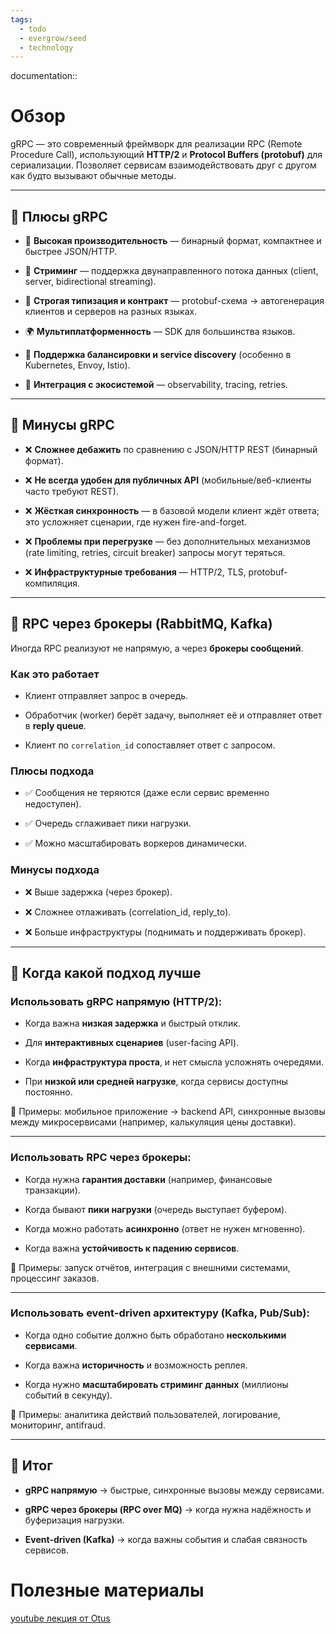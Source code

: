 ```yaml
---
tags:
  - todo
  - evergrow/seed
  - technology
---
```

documentation::  
# Обзор
gRPC — это современный фреймворк для реализации RPC (Remote Procedure Call), использующий **HTTP/2** и **Protocol Buffers (protobuf)** для сериализации. Позволяет сервисам взаимодействовать друг с другом как будто вызывают обычные методы.

---

## 🔹 Плюсы gRPC

- 🚀 **Высокая производительность** — бинарный формат, компактнее и быстрее JSON/HTTP.
    
- 🔄 **Стриминг** — поддержка двунаправленного потока данных (client, server, bidirectional streaming).
    
- 📜 **Строгая типизация и контракт** — protobuf-схема → автогенерация клиентов и серверов на разных языках.
    
- 🌍 **Мультиплатформенность** — SDK для большинства языков.
    
- 📶 **Поддержка балансировки и service discovery** (особенно в Kubernetes, Envoy, Istio).
    
- 🔧 **Интеграция с экосистемой** — observability, tracing, retries.
    

---

## 🔹 Минусы gRPC

- ❌ **Сложнее дебажить** по сравнению с JSON/HTTP REST (бинарный формат).
    
- ❌ **Не всегда удобен для публичных API** (мобильные/веб-клиенты часто требуют REST).
    
- ❌ **Жёсткая синхронность** — в базовой модели клиент ждёт ответа; это усложняет сценарии, где нужен fire-and-forget.
    
- ❌ **Проблемы при перегрузке** — без дополнительных механизмов (rate limiting, retries, circuit breaker) запросы могут теряться.
    
- ❌ **Инфраструктурные требования** — HTTP/2, TLS, protobuf-компиляция.
    

---

## 🔹 RPC через брокеры (RabbitMQ, Kafka)

Иногда RPC реализуют не напрямую, а через **брокеры сообщений**.

### Как это работает

- Клиент отправляет запрос в очередь.
    
- Обработчик (worker) берёт задачу, выполняет её и отправляет ответ в **reply queue**.
    
- Клиент по `correlation_id` сопоставляет ответ с запросом.
    

### Плюсы подхода

- ✅ Сообщения не теряются (даже если сервис временно недоступен).
    
- ✅ Очередь сглаживает пики нагрузки.
    
- ✅ Можно масштабировать воркеров динамически.
    

### Минусы подхода

- ❌ Выше задержка (через брокер).
    
- ❌ Сложнее отлаживать (correlation_id, reply_to).
    
- ❌ Больше инфраструктуры (поднимать и поддерживать брокер).
    

---

## 🔹 Когда какой подход лучше

### Использовать **gRPC напрямую** (HTTP/2):

- Когда важна **низкая задержка** и быстрый отклик.
    
- Для **интерактивных сценариев** (user-facing API).
    
- Когда **инфраструктура проста**, и нет смысла усложнять очередями.
    
- При **низкой или средней нагрузке**, когда сервисы доступны постоянно.
    

📌 Примеры: мобильное приложение → backend API, синхронные вызовы между микросервисами (например, калькуляция цены доставки).

---

### Использовать **RPC через брокеры**:

- Когда нужна **гарантия доставки** (например, финансовые транзакции).
    
- Когда бывают **пики нагрузки** (очередь выступает буфером).
    
- Когда можно работать **асинхронно** (ответ не нужен мгновенно).
    
- Когда важна **устойчивость к падению сервисов**.
    

📌 Примеры: запуск отчётов, интеграция с внешними системами, процессинг заказов.

---

### Использовать **event-driven архитектуру (Kafka, Pub/Sub)**:

- Когда одно событие должно быть обработано **несколькими сервисами**.
    
- Когда важна **историчность** и возможность реплея.
    
- Когда нужно **масштабировать стриминг данных** (миллионы событий в секунду).
    

📌 Примеры: аналитика действий пользователей, логирование, мониторинг, antifraud.

---

## 🔹 Итог

- **gRPC напрямую** → быстрые, синхронные вызовы между сервисами.
    
- **gRPC через брокеры (RPC over MQ)** → когда нужна надёжность и буферизация нагрузки.
    
- **Event-driven (Kafka)** → когда важны события и слабая связность сервисов.

# Полезные материалы
[youtube лекция от Otus](https://www.youtube.com/watch?v=Q8Q3VuZZgBI)